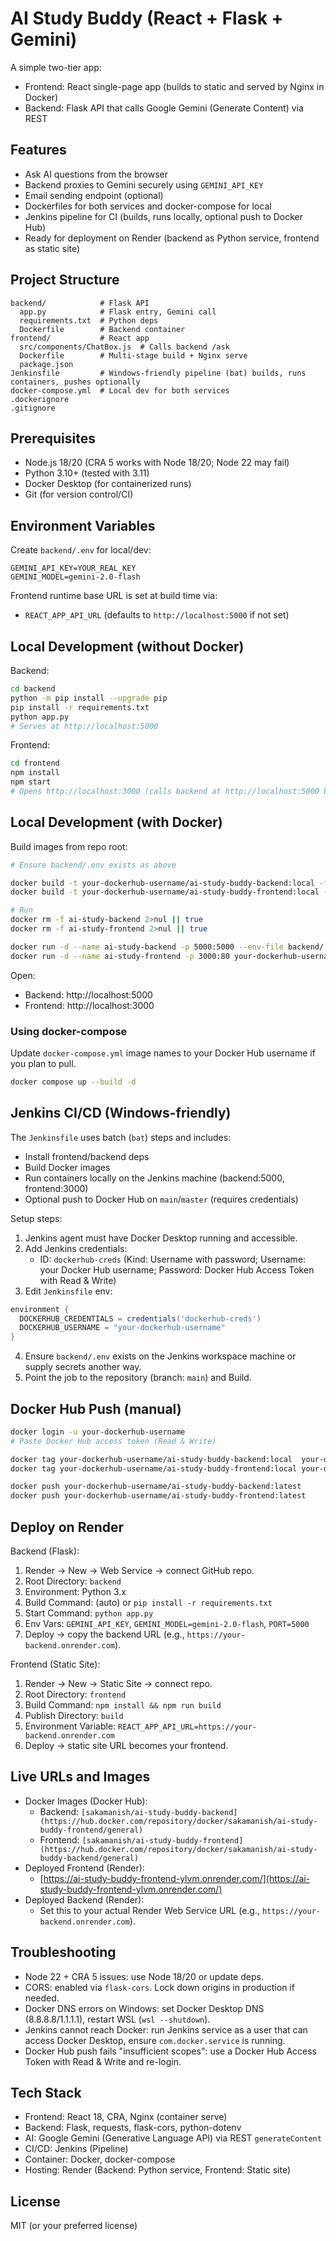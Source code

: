 # AI Study Buddy (React + Flask + Gemini)

A simple two-tier app:
- Frontend: React single-page app (builds to static and served by Nginx in Docker)
- Backend: Flask API that calls Google Gemini (Generate Content) via REST

## Features
- Ask AI questions from the browser
- Backend proxies to Gemini securely using `GEMINI_API_KEY`
- Email sending endpoint (optional)
- Dockerfiles for both services and docker-compose for local
- Jenkins pipeline for CI (builds, runs locally, optional push to Docker Hub)
- Ready for deployment on Render (backend as Python service, frontend as static site)

## Project Structure
```
backend/            # Flask API
  app.py            # Flask entry, Gemini call
  requirements.txt  # Python deps
  Dockerfile        # Backend container
frontend/           # React app
  src/components/ChatBox.js  # Calls backend /ask
  Dockerfile        # Multi-stage build + Nginx serve
  package.json
Jenkinsfile         # Windows-friendly pipeline (bat) builds, runs containers, pushes optionally
docker-compose.yml  # Local dev for both services
.dockerignore
.gitignore
```

## Prerequisites
- Node.js 18/20 (CRA 5 works with Node 18/20; Node 22 may fail)
- Python 3.10+ (tested with 3.11)
- Docker Desktop (for containerized runs)
- Git (for version control/CI)

## Environment Variables
Create `backend/.env` for local/dev:
```
GEMINI_API_KEY=YOUR_REAL_KEY
GEMINI_MODEL=gemini-2.0-flash
```
Frontend runtime base URL is set at build time via:
- `REACT_APP_API_URL` (defaults to `http://localhost:5000` if not set)

## Local Development (without Docker)
Backend:
```bash
cd backend
python -m pip install --upgrade pip
pip install -r requirements.txt
python app.py
# Serves at http://localhost:5000
```

Frontend:
```bash
cd frontend
npm install
npm start
# Opens http://localhost:3000 (calls backend at http://localhost:5000 by default)
```

## Local Development (with Docker)
Build images from repo root:
```bash
# Ensure backend/.env exists as above

docker build -t your-dockerhub-username/ai-study-buddy-backend:local -f backend/Dockerfile .
docker build -t your-dockerhub-username/ai-study-buddy-frontend:local -f frontend/Dockerfile .

# Run
docker rm -f ai-study-backend 2>nul || true
docker rm -f ai-study-frontend 2>nul || true

docker run -d --name ai-study-backend -p 5000:5000 --env-file backend/.env your-dockerhub-username/ai-study-buddy-backend:local
docker run -d --name ai-study-frontend -p 3000:80 your-dockerhub-username/ai-study-buddy-frontend:local
```
Open:
- Backend: http://localhost:5000
- Frontend: http://localhost:3000

### Using docker-compose
Update `docker-compose.yml` image names to your Docker Hub username if you plan to pull.
```bash
docker compose up --build -d
```

## Jenkins CI/CD (Windows-friendly)
The `Jenkinsfile` uses batch (`bat`) steps and includes:
- Install frontend/backend deps
- Build Docker images
- Run containers locally on the Jenkins machine (backend:5000, frontend:3000)
- Optional push to Docker Hub on `main`/`master` (requires credentials)

Setup steps:
1) Jenkins agent must have Docker Desktop running and accessible.
2) Add Jenkins credentials:
   - ID: `dockerhub-creds` (Kind: Username with password; Username: your Docker Hub username; Password: Docker Hub Access Token with Read & Write)
3) Edit `Jenkinsfile` env:
```groovy
environment {
  DOCKERHUB_CREDENTIALS = credentials('dockerhub-creds')
  DOCKERHUB_USERNAME = "your-dockerhub-username"
}
```
4) Ensure `backend/.env` exists on the Jenkins workspace machine or supply secrets another way.
5) Point the job to the repository (branch: `main`) and Build.

## Docker Hub Push (manual)
```bash
docker login -u your-dockerhub-username
# Paste Docker Hub access token (Read & Write)

docker tag your-dockerhub-username/ai-study-buddy-backend:local  your-dockerhub-username/ai-study-buddy-backend:latest
docker tag your-dockerhub-username/ai-study-buddy-frontend:local your-dockerhub-username/ai-study-buddy-frontend:latest

docker push your-dockerhub-username/ai-study-buddy-backend:latest
docker push your-dockerhub-username/ai-study-buddy-frontend:latest
```

## Deploy on Render
Backend (Flask):
1) Render → New → Web Service → connect GitHub repo.
2) Root Directory: `backend`
3) Environment: Python 3.x
4) Build Command: (auto) or `pip install -r requirements.txt`
5) Start Command: `python app.py`
6) Env Vars: `GEMINI_API_KEY`, `GEMINI_MODEL=gemini-2.0-flash`, `PORT=5000`
7) Deploy → copy the backend URL (e.g., `https://your-backend.onrender.com`).

Frontend (Static Site):
1) Render → New → Static Site → connect repo.
2) Root Directory: `frontend`
3) Build Command: `npm install && npm run build`
4) Publish Directory: `build`
5) Environment Variable: `REACT_APP_API_URL=https://your-backend.onrender.com`
6) Deploy → static site URL becomes your frontend.

## Live URLs and Images
- Docker Images (Docker Hub):
  - Backend: `[sakamanish/ai-study-buddy-backend](https://hub.docker.com/repository/docker/sakamanish/ai-study-buddy-frontend/general)`
  - Frontend: `[sakamanish/ai-study-buddy-frontend](https://hub.docker.com/repository/docker/sakamanish/ai-study-buddy-backend/general)`
- Deployed Frontend (Render):
  - [https://ai-study-buddy-frontend-ylvm.onrender.com/](https://ai-study-buddy-frontend-ylvm.onrender.com/)
- Deployed Backend (Render):
  - Set this to your actual Render Web Service URL (e.g., `https://your-backend.onrender.com`).

## Troubleshooting
- Node 22 + CRA 5 issues: use Node 18/20 or update deps.
- CORS: enabled via `flask-cors`. Lock down origins in production if needed.
- Docker DNS errors on Windows: set Docker Desktop DNS (8.8.8.8/1.1.1.1), restart WSL (`wsl --shutdown`).
- Jenkins cannot reach Docker: run Jenkins service as a user that can access Docker Desktop, ensure `com.docker.service` is running.
- Docker Hub push fails "insufficient scopes": use a Docker Hub Access Token with Read & Write and re-login.

## Tech Stack
- Frontend: React 18, CRA, Nginx (container serve)
- Backend: Flask, requests, flask-cors, python-dotenv
- AI: Google Gemini (Generative Language API) via REST `generateContent`
- CI/CD: Jenkins (Pipeline)
- Container: Docker, docker-compose
- Hosting: Render (Backend: Python service, Frontend: Static site)

## License
MIT (or your preferred license)
